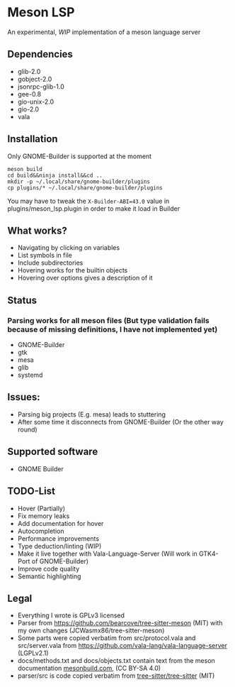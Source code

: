 # Meson LSP

An experimental, *WIP* implementation of a meson language server


## Dependencies

- glib-2.0
- gobject-2.0
- jsonrpc-glib-1.0
- gee-0.8
- gio-unix-2.0
- gio-2.0
- vala

## Installation

Only GNOME-Builder is supported at the moment
```
meson build
cd build&&ninja install&&cd ..
mkdir -p ~/.local/share/gnome-builder/plugins
cp plugins/* ~/.local/share/gnome-builder/plugins
```
You may have to tweak the `X-Builder-ABI=43.0` value in plugins/meson_lsp.plugin in order to make it load in Builder

## What works?
- Navigating by clicking on variables
- List symbols in file
- Include subdirectories
- Hovering works for the builtin objects
- Hovering over options gives a description of it

## Status
### Parsing works for all meson files (But type validation fails because of missing definitions, I have not implemented yet)
- GNOME-Builder
- gtk
- mesa
- glib
- systemd

## Issues:
- Parsing big projects (E.g. mesa) leads to stuttering
- After some time it disconnects from GNOME-Builder (Or the other way round)

## Supported software
- GNOME Builder

## TODO-List
- Hover (Partially)
- Fix memory leaks
- Add documentation for hover
- Autocompletion
- Performance improvements
- Type deduction/linting (WIP)
- Make it live together with Vala-Language-Server (Will work in GTK4-Port of GNOME-Builder)
- Improve code quality
- Semantic highlighting

## Legal
- Everything I wrote is GPLv3 licensed
- Parser from https://github.com/bearcove/tree-sitter-meson (MIT) with my own changes (JCWasmx86/tree-sitter-meson)
- Some parts were copied verbatim from src/protocol.vala and src/server.vala from https://github.com/vala-lang/vala-language-server (LGPLv2.1)
- docs/methods.txt and docs/objects.txt contain text from the meson documentation [mesonbuild.com](https://mesonbuild.com/), (CC BY-SA 4.0)
- parser/src is code copied verbatim from [tree-sitter/tree-sitter](https://github.com/tree-sitter/tree-sitter) (MIT)
